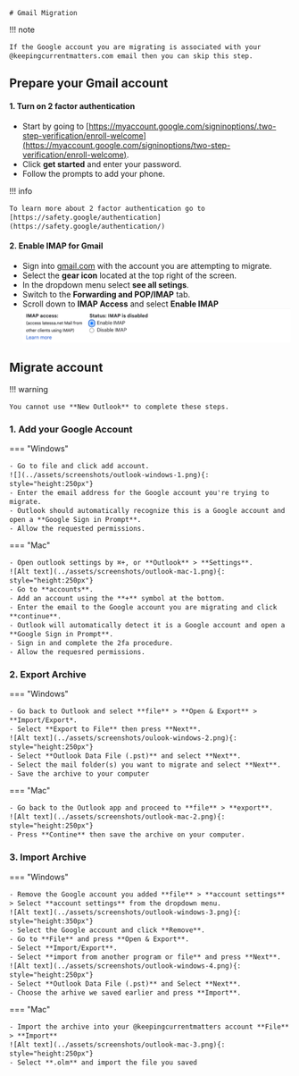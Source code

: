     # Gmail Migration
!!! note

    If the Google account you are migrating is associated with your @keepingcurrentmatters.com email then you can skip this step.

## Prepare your Gmail account
#### 1. Turn on 2 factor authentication
   - Start by going to [https://myaccount.google.com/signinoptions/.two-step-verification/enroll-welcome](https://myaccount.google.com/signinoptions/two-step-verification/enroll-welcome).
   - Click **get started** and enter your password.
   - Follow the prompts to add your phone.

!!! info

    To learn more about 2 factor authentication go to [https://safety.google/authentication](https://safety.google/authentication/)

#### 2. Enable IMAP for Gmail
- Sign into [gmail.com](https://gmail.com) with the account you are attempting to migrate.
- Select the **gear icon** located at the top right of the screen.
- In the dropdown menu select **see all setings**.
- Switch to the **Forwarding and POP/IMAP** tab.
- Scroll down to **IMAP Access** and select **Enable IMAP**
![Gmail - IMAP Access](../assets/screenshots/gmail-1.png)

## Migrate account
!!! warning

    You cannot use **New Outlook** to complete these steps.

### 1. Add your Google Account
=== "Windows"

    - Go to file and click add account.
    ![](../assets/screenshots/outlook-windows-1.png){: style="height:250px"}
    - Enter the email address for the Google account you're trying to migrate.
    - Outlook should automatically recognize this is a Google account and open a **Google Sign in Prompt**.
    - Allow the requested permissions.

=== "Mac"

    - Open outlook settings by ⌘+, or **Outlook** > **Settings**.
    ![Alt text](../assets/screenshots/outlook-mac-1.png){: style="height:250px"}
    - Go to **accounts**.
    - Add an account using the **+** symbol at the bottom.
    - Enter the email to the Google account you are migrating and click **continue**.
    - Outlook will automatically detect it is a Google account and open a **Google Sign in Prompt**.
    - Sign in and complete the 2fa procedure.
    - Allow the requesred permissions.

### 2. Export Archive
=== "Windows"

    - Go back to Outlook and select **file** > **Open & Export** > **Import/Export*.
    - Select **Export to File** then press **Next**.
    ![Alt text](../assets/screenshots/oulook-windows-2.png){: style="height:250px"}
    - Select **Outlook Data File (.pst)** and select **Next**.
    - Select the mail folder(s) you want to migrate and select **Next**.
    - Save the archive to your computer


=== "Mac"

    - Go back to the Outlook app and proceed to **file** > **export**.
    ![Alt text](../assets/screenshots/outlook-mac-2.png){: style="height:250px"}
    - Press **Contine** then save the archive on your computer.

### 3. Import Archive
=== "Windows"

    - Remove the Google account you added **file** > **account settings** > Select **account settings** from the dropdown menu.
    ![Alt text](../assets/screenshots/outlook-windows-3.png){: style="height:350px"}
    - Select the Google account and click **Remove**.
    - Go to **File** and press **Open & Export**.
    - Select **Import/Export**.
    - Select **import from another program or file** and press **Next**.
    ![Alt text](../assets/screenshots/outlook-windows-4.png){: style="height:250px"}
    - Select **Outlook Data File (.pst)** and Select **Next**.
    - Choose the arhive we saved earlier and press **Import**.

=== "Mac"

    - Import the archive into your @keepingcurrentmatters account **File** > **Import**
    ![Alt text](../assets/screenshots/outlook-mac-3.png){: style="height:250px"}
    - Select **.olm** and import the file you saved